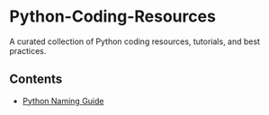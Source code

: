 # Python-Coding-Resources

A curated collection of Python coding resources, tutorials, and best practices.


## Contents

- [Python Naming Guide](https://github.com/jingwora/Python-Coding-Resources/blob/main/README.md)
